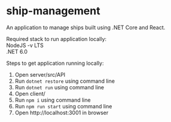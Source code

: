 # ship-management
An application to manage ships built using .NET Core and React.

Required stack to run application locally:<br/>
NodeJS -v LTS<br/>
.NET 6.0

Steps to get application running locally:
  1. Open server/src/API
  2. Run `dotnet restore` using command line
  3. Run `dotnet run` using command line
  4. Open client/
  5. Run `npm i` using command line
  6. Run `npm run start` using command line
  7. Open http://localhost:3001 in browser
